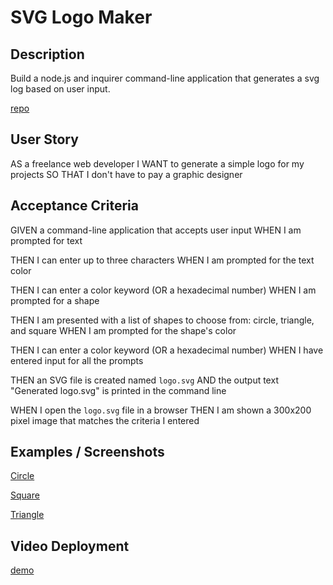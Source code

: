 # SVG Logo Maker

## Description
Build a node.js and inquirer command-line application that generates a svg log based on user input.

[repo](https://github.com/fhubert1/svg-logo-maker)

## User Story
AS a freelance web developer
I WANT to generate a simple logo for my projects
SO THAT I don't have to pay a graphic designer

## Acceptance Criteria
GIVEN a command-line application that accepts user input
WHEN I am prompted for text

THEN I can enter up to three characters
WHEN I am prompted for the text color

THEN I can enter a color keyword (OR a hexadecimal number)
WHEN I am prompted for a shape

THEN I am presented with a list of shapes to choose from: circle, triangle, and square
WHEN I am prompted for the shape's color

THEN I can enter a color keyword (OR a hexadecimal number)
WHEN I have entered input for all the prompts

THEN an SVG file is created named `logo.svg`
AND the output text "Generated logo.svg" is printed in the command line

WHEN I open the `logo.svg` file in a browser
THEN I am shown a 300x200 pixel image that matches the criteria I entered

## Examples / Screenshots
[Circle](./images/Circle_Screenshot.jpg)

[Square](./images/Square_Screenshot.jpg)

[Triangle](./images/Triangle_Screenshot.jpg)


## Video Deployment

[demo](https://drive.google.com/file/d/1Xchm06yZOH3NSXO_1Imexn2_7bRY5yFB/view)
